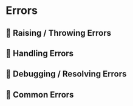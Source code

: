 # Errors

## 🔔 Raising / Throwing Errors


## 🧤 Handling Errors



## 🐛 Debugging / Resolving Errors


## 🎁 Common Errors